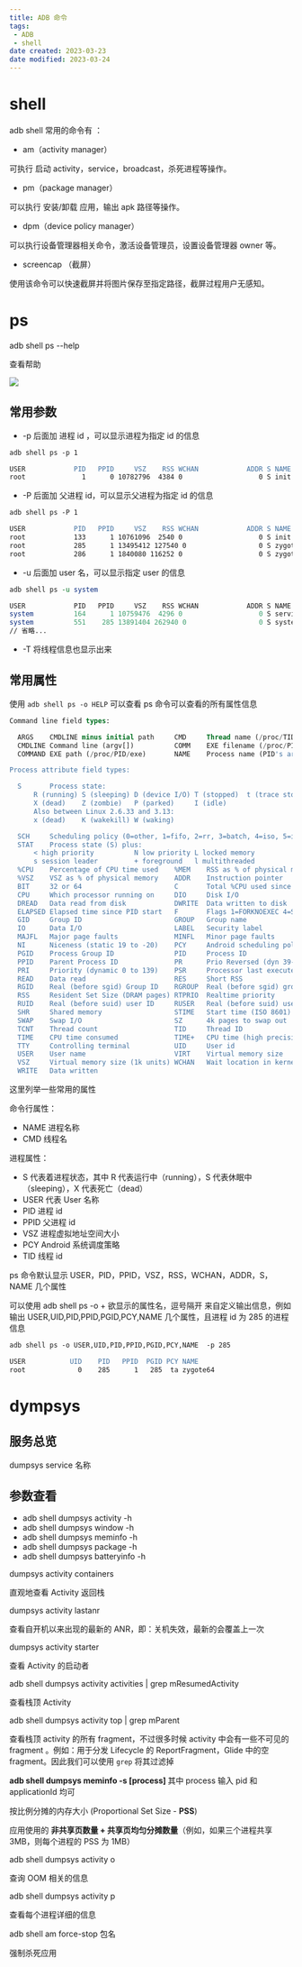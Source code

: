 ```yaml
---
title: ADB 命令
tags:
 - ADB
 - shell
date created: 2023-03-23
date modified: 2023-03-24
---
```


# shell

adb shell 常用的命令有 ：

- am（activity manager）

可执行 启动 activity，service，broadcast，杀死进程等操作。

- pm（package manager）

可以执行 安装/卸载 应用，输出 apk 路径等操作。

- dpm（device policy manager）

可以执行设备管理器相关命令，激活设备管理员，设置设备管理器 owner 等。

- screencap （截屏）

使用该命令可以快速截屏并将图片保存至指定路径，截屏过程用户无感知。

# ps

adb shell ps --help

查看帮助

![](https://my-bucket-1251125515.cos.ap-guangzhou.myqcloud.com/ADB/clipboard_20230323_041900.png)

## 常用参数

- -p 后面加 进程 id ，可以显示进程为指定 id 的信息

```apache
adb shell ps -p 1

USER            PID   PPID     VSZ    RSS WCHAN            ADDR S NAME                       
root              1      0 10782796  4384 0                   0 S init
```

- -P 后面加 父进程 id，可以显示父进程为指定 id 的信息

```apache
adb shell ps -P 1

USER            PID   PPID     VSZ    RSS WCHAN            ADDR S NAME                       
root            133      1 10761096  2540 0                   0 S init
root            285      1 13495412 127540 0                  0 S zygote64
root            286      1 1840080 116252 0                   0 S zygote
```

- -u 后面加 user 名，可以显示指定 user 的信息

```perl
adb shell ps -u system

USER            PID   PPID     VSZ    RSS WCHAN            ADDR S NAME                       
system          164      1 10759476  4296 0                   0 S servicemanager
system          551    285 13891404 262940 0                  0 S system_server
// 省略...
```

- -T 将线程信息也显示出来

## 常用属性

使用 `adb shell ps -o HELP` 可以查看 ps 命令可以查看的所有属性信息

```sql
Command line field types:

  ARGS    CMDLINE minus initial path     CMD     Thread name (/proc/TID/stat:2)
  CMDLINE Command line (argv[])          COMM    EXE filename (/proc/PID/exe)
  COMMAND EXE path (/proc/PID/exe)       NAME    Process name (PID's argv[0])

Process attribute field types:

  S       Process state:
      R (running) S (sleeping) D (device I/O) T (stopped)  t (trace stop)
      X (dead)    Z (zombie)   P (parked)     I (idle)
      Also between Linux 2.6.33 and 3.13:
      x (dead)    K (wakekill) W (waking)

  SCH     Scheduling policy (0=other, 1=fifo, 2=rr, 3=batch, 4=iso, 5=idle)
  STAT    Process state (S) plus:
      < high priority          N low priority L locked memory
      s session leader         + foreground   l multithreaded
  %CPU    Percentage of CPU time used    %MEM    RSS as % of physical memory
  %VSZ    VSZ as % of physical memory    ADDR    Instruction pointer
  BIT     32 or 64                       C       Total %CPU used since start
  CPU     Which processor running on     DIO     Disk I/O
  DREAD   Data read from disk            DWRITE  Data written to disk
  ELAPSED Elapsed time since PID start   F       Flags 1=FORKNOEXEC 4=SUPERPRIV
  GID     Group ID                       GROUP   Group name
  IO      Data I/O                       LABEL   Security label
  MAJFL   Major page faults              MINFL   Minor page faults
  NI      Niceness (static 19 to -20)    PCY     Android scheduling policy
  PGID    Process Group ID               PID     Process ID
  PPID    Parent Process ID              PR      Prio Reversed (dyn 39-0, RT)
  PRI     Priority (dynamic 0 to 139)    PSR     Processor last executed on
  READ    Data read                      RES     Short RSS
  RGID    Real (before sgid) Group ID    RGROUP  Real (before sgid) group name
  RSS     Resident Set Size (DRAM pages) RTPRIO  Realtime priority
  RUID    Real (before suid) user ID     RUSER   Real (before suid) user name
  SHR     Shared memory                  STIME   Start time (ISO 8601)
  SWAP    Swap I/O                       SZ      4k pages to swap out
  TCNT    Thread count                   TID     Thread ID
  TIME    CPU time consumed              TIME+   CPU time (high precision)
  TTY     Controlling terminal           UID     User id
  USER    User name                      VIRT    Virtual memory size
  VSZ     Virtual memory size (1k units) WCHAN   Wait location in kernel
  WRITE   Data written                   
```

这里列举一些常用的属性

命令行属性：

- NAME 进程名称
- CMD 线程名

进程属性：

- S 代表着进程状态，其中 R 代表运行中（running），S 代表休眠中（sleeping），X 代表死亡（dead）
- USER 代表 User 名称
- PID 进程 id
- PPID 父进程 id
- VSZ 进程虚拟地址空间大小
- PCY Android 系统调度策略
- TID 线程 id

ps 命令默认显示 USER，PID，PPID，VSZ，RSS，WCHAN，ADDR，S，NAME 几个属性

可以使用 adb shell ps -o + 欲显示的属性名，逗号隔开 来自定义输出信息，例如输出 USER,UID,PID,PPID,PGID,PCY,NAME 几个属性，且进程 id 为 285 的进程信息

```apache
adb shell ps -o USER,UID,PID,PPID,PGID,PCY,NAME  -p 285

USER           UID    PID   PPID  PGID PCY NAME                       
root             0    285      1   285  ta zygote64
```

# dympsys

## 服务总览

dumpsys service 名称

## 参数查看

- adb shell dumpsys activity -h
- adb shell dumpsys window -h
- adb shell dumpsys meminfo -h
- adb shell dumpsys package -h
- adb shell dumpsys batteryinfo -h

dumpsys activity containers

直观地查看 Activity 返回栈

dumpsys activity lastanr

查看自开机以来出现的最新的 ANR，即：关机失效，最新的会覆盖上一次

dumpsys activity starter

查看 Activity 的启动者

adb shell dumpsys activity activities | grep mResumedActivity

查看栈顶 Activity

adb shell dumpsys activity top | grep mParent

查看栈顶 activity 的所有 fragment，不过很多时候 activity 中会有一些不可见的 fragment 。例如：用于分发 Lifecycle 的 ReportFragment，Glide 中的空 fragment。因此我们可以使用 `grep` 将其过滤掉

<strong>adb shell dumpsys meminfo -s [process] </strong>其中 process 输入 pid 和 applicationId 均可

按比例分摊的内存大小 (Proportional Set Size - <strong>PSS</strong>)

应用使用的 <strong>非共享页数量 + 共享页均匀分摊数量</strong>（例如，如果三个进程共享 3MB，则每个进程的 PSS 为 1MB）

adb shell dumpsys activity o

查询 OOM 相关的信息

adb shell dumpsys activity p

查看每个进程详细的信息

adb shell am force-stop 包名

强制杀死应用
